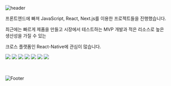 ![header](https://capsule-render.vercel.app/api?type=waving&color=0:414345,100:232526&height=110&section=header&text=jiin9999&fontAlignY=25&fontColor=ffffff&fontSize=25&animation=fadeIn)


<div align="left">
<!--   <a href="https://github.com/cji1336"><img align="right" src="https://github-readme-stats.vercel.app/api/top-langs/?username=jiin9999&langs_count=10&theme=dracula"></a> -->
  <p>프론트엔드에 빠져 JavaScript, React, Next.js를 이용한 프로젝트들을 진행했습니다.</p> 
  <p>최근에는 빠르게 제품을 만들고 시장에서 테스트하는 MVP 개발과 적은 리소스로 높은 생산성을 가질 수 있는 </p>
  <p>크로스 플랫폼인 React-Native에 관심이 많습니다.</p>
  <img src="https://img.shields.io/badge/HTML5-E34F26?style=for-the-badge&logo=html5&logoColor=white"/>
  <img src="https://img.shields.io/badge/CSS3-1572B6?style=for-the-badge&logo=css3&logoColor=white"/>
  <img src="https://img.shields.io/badge/JavaScript-F7DF1E?style=for-the-badge&logo=javascript&logoColor=white"/>
  <img src="https://img.shields.io/badge/React-61DAFB?style=for-the-badge&logo=react&logoColor=white"/>
  <img src="https://img.shields.io/badge/TypeScript-3178C6?style=for-the-badge&logo=typescript&logoColor=white"/>
  <img src="https://img.shields.io/badge/Next-000000?style=for-the-badge&logo=next.js&logoColor=white"/>
  <img src="https://img.shields.io/badge/React Native-000000?style=for-the-badge&logo=react&logoColor=white"/>
  
</div>
<br>
<br>

<div align="center">
<!--   <hr>
  <a href="https://naver.com">
      <img src="http://img.shields.io/badge/Tech Blog-black?style=for-the-badge&logo=github"/>
  </a> 
  <a href="https://notion.com/jiin1336/">
  <img src="https://img.shields.io/badge/Notion-black?style=for-the-badge&logo=Notion"/>
  </a>
  <a href="https://instagram.com/jiin1336/">
    <img src="http://img.shields.io/badge/Instagram-black?style=for-the-badge&logo=Instagram"/>
  </a>
  <a href="mailto:cji1336@gmail.com">
    <img src="https://img.shields.io/badge/Gmail-black?style=for-the-badge&logo=Gmail"/>
  </a>-->
</div>

![Footer](https://capsule-render.vercel.app/api?type=waving&color=0:414345,100:232526&height=110&section=footer)
